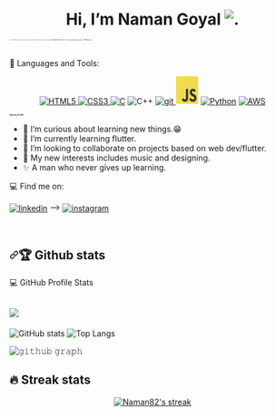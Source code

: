 <!-- - 👋 Hi, I’m Naman Goyal
- 👀 I’m interested in Android development
- 🌱 I’m currently learning Flutter
- 💞️ I’m looking to collaborate on any open source project
- 📫 How to reach me goyalnaman8282@gmail.com

<!---
Naman82/Naman82 is a ✨ special ✨ repository because its `README.md` (this file) appears on your GitHub profile.
You can click the Preview link to take a look at your changes.
---> 
<!-- <h1 align="center">Hi 👋, I'm Naman Goyal</h1>
<h3 align="center">A Frontend web developer and beginner at flutter</h3>

<p align="left"> <img src="https://komarev.com/ghpvc/?username=naman82&label=Profile%20views&color=0e75b6&style=flat" alt="naman82" /> </p>

- 🌱 I’m currently learning **Flutter**

- 📫 How to reach me **goyalnaman8282@gmail.com**

<h3 align="left">Connect with me:</h3>
<p align="left">
<a href="https://linkedin.com/in/naman goyal" target="blank"><img align="center" src="https://raw.githubusercontent.com/rahuldkjain/github-profile-readme-generator/master/src/images/icons/Social/linked-in-alt.svg" alt="naman goyal" height="30" width="40" /></a>
<a href="https://instagram.com/naman_._goyal" target="blank"><img align="center" src="https://raw.githubusercontent.com/rahuldkjain/github-profile-readme-generator/master/src/images/icons/Social/instagram.svg" alt="naman_._goyal" height="30" width="40" /></a>
</p>

<h3 align="left">Languages and Tools:</h3>
<p align="left"> <a href="https://www.cprogramming.com/" target="_blank"> <img src="https://raw.githubusercontent.com/devicons/devicon/master/icons/c/c-original.svg" alt="c" width="40" height="40"/> </a> <a href="https://www.w3schools.com/cpp/" target="_blank"> <img src="https://raw.githubusercontent.com/devicons/devicon/master/icons/cplusplus/cplusplus-original.svg" alt="cplusplus" width="40" height="40"/> </a> <a href="https://www.w3schools.com/css/" target="_blank"> <img src="https://raw.githubusercontent.com/devicons/devicon/master/icons/css3/css3-original-wordmark.svg" alt="css3" width="40" height="40"/> </a> <a href="https://dart.dev" target="_blank"> <img src="https://www.vectorlogo.zone/logos/dartlang/dartlang-icon.svg" alt="dart" width="40" height="40"/> </a> <a href="https://flutter.dev" target="_blank"> <img src="https://www.vectorlogo.zone/logos/flutterio/flutterio-icon.svg" alt="flutter" width="40" height="40"/> </a> <a href="https://www.w3.org/html/" target="_blank"> <img src="https://raw.githubusercontent.com/devicons/devicon/master/icons/html5/html5-original-wordmark.svg" alt="html5" width="40" height="40"/> </a> <a href="https://developer.mozilla.org/en-US/docs/Web/JavaScript" target="_blank"> <img src="https://raw.githubusercontent.com/devicons/devicon/master/icons/javascript/javascript-original.svg" alt="javascript" width="40" height="40"/> </a> <a href="https://www.python.org" target="_blank"> <img src="https://raw.githubusercontent.com/devicons/devicon/master/icons/python/python-original.svg" alt="python" width="40" height="40"/> </a> </p>

<p><img align="left" src="https://github-readme-stats.vercel.app/api/top-langs?username=naman82&show_icons=true&locale=en&layout=compact" alt="naman82" /></p>

<p>&nbsp;<img align="center" src="https://github-readme-stats.vercel.app/api?username=naman82&show_icons=true&locale=en" alt="naman82" /></p>

[![Naman's github activity graph](https://activity-graph.herokuapp.com/graph?username=Naman82&theme=xcode)](https://github.com/Naman82/github-readme-activity-graph)
 -->
 
 
 <h1 align="center">
  Hi, I’m Naman Goyal
  <img alt="." src="https://emojis.slackmojis.com/emojis/images/1613942497/14160/mario_wave.gif?1613942497" width="45">
</h1>  
  
 <p style="font-size:10%;" style="font-family:verdana;"> 
  Hey there! Glad you were intrested enough to visit. I am from Karnal and completed my secondary schooling from <b>Dyal Singh Public School, Karnal</b>. Currently a <i><b>Computer Engineering</b></i> undergrad from <b>IIIT Bhubaneshwar</b>.
  </p>
  
  
<br />

🚀 Languages and Tools:
<p align="center">
<a href="https://www.w3.org/html/" rel="nofollow"> <img src="https://camo.githubusercontent.com/91624b4794cb98081ea55063865721be4b4399472c81e66b89b37fd07aad1d92/68747470733a2f2f696d672e69636f6e73382e636f6d2f636f6c6f722f34382f3030303030302f68746d6c2d352e706e67" alt="HTML5" data-canonical-src="https://img.icons8.com/color/48/000000/html-5.png" style="max-width:100%;"> </a>
<a href="https://www.w3schools.com/css/" rel="nofollow"> <img src="https://camo.githubusercontent.com/dc75aee770dff630309493116eeebd6a39c7042e4e94780a5e6c8f107bebe76f/68747470733a2f2f696d672e69636f6e73382e636f6d2f636f6c6f722f34382f3030303030302f637373332e706e67" alt="CSS3" data-canonical-src="https://img.icons8.com/color/48/000000/css3.png" style="max-width:100%;"> </a>
<a target="_blank" rel="noopener noreferrer" href="https://camo.githubusercontent.com/2771059ece39a91f0ca8afe0205a540e3af66f435508ba80b080eb249479d4dc/68747470733a2f2f696d672e69636f6e73382e636f6d2f636f6c6f722f34382f3030303030302f632d70726f6772616d6d696e672e706e67"><img src="https://camo.githubusercontent.com/2771059ece39a91f0ca8afe0205a540e3af66f435508ba80b080eb249479d4dc/68747470733a2f2f696d672e69636f6e73382e636f6d2f636f6c6f722f34382f3030303030302f632d70726f6772616d6d696e672e706e67" alt="C" data-canonical-src="https://img.icons8.com/color/48/000000/c-programming.png" style="max-width:100%;"></a>
  <img src="https://img.icons8.com/color/48/000000/c-plus-plus-logo.png" alt="C++"/>
   <a href="https://git-scm.com/" target="_blank"> <img src="https://www.vectorlogo.zone/logos/git-scm/git-scm-icon.svg" alt="git" width="45" height="50"/> </a>                                                                                
 <img src="https://raw.githubusercontent.com/devicons/devicon/master/icons/javascript/javascript-original.svg" alt="javascript" width="40" height="50"/> 
<a target="_blank" rel="noopener noreferrer" href="https://camo.githubusercontent.com/11f0b3afa30619b424e9b29eea0b3bc9faa9a6d33c66e1ad20fc5d018f7a11f6/68747470733a2f2f696d672e69636f6e73382e636f6d2f636f6c6f722f34382f3030303030302f707974686f6e2d2d76312e706e67"><img src="https://camo.githubusercontent.com/11f0b3afa30619b424e9b29eea0b3bc9faa9a6d33c66e1ad20fc5d018f7a11f6/68747470733a2f2f696d672e69636f6e73382e636f6d2f636f6c6f722f34382f3030303030302f707974686f6e2d2d76312e706e67" alt="Python" data-canonical-src="https://img.icons8.com/color/48/000000/python--v1.png" style="max-width:100%;"></a>
<a target="_blank" rel="noopener noreferrer" href="https://camo.githubusercontent.com/146631708b549852bc9ebefc88c25fa492d89c3d71caef6ecd899f622e416309/68747470733a2f2f696d672e69636f6e73382e636f6d2f636f6c6f722f34382f3030303030302f616d617a6f6e2d7765622d73657276696365732e706e67"><img src="https://camo.githubusercontent.com/146631708b549852bc9ebefc88c25fa492d89c3d71caef6ecd899f622e416309/68747470733a2f2f696d672e69636f6e73382e636f6d2f636f6c6f722f34382f3030303030302f616d617a6f6e2d7765622d73657276696365732e706e67" alt="AWS" data-canonical-src="https://img.icons8.com/color/48/000000/amazon-web-services.png" style="max-width:100%;"></a>
</p>

<p style="font-size:20%;" style="font-family:verdana;">
    <b>Exploring the Web</b>
  </p>
  
<!--   <img align="right" height="150" alt="img" src="https://emojis.slackmojis.com/emojis/images/1577982316/7421/typingcat.gif?1577982316" padding="3px"  /> -->
  
- 👀 I’m curious about learning new things.😁
- 🌱 I’m currently learning flutter.
- 💞️ I’m looking to collaborate on projects based on web dev/flutter.
- 🥰 My new interests includes music and designing. 
- ✨ A man who never gives up learning.

💻 Find me on:
<br/>
<p align="left">
   <!--twitter-->
<!--   <a href="" target="blank"><img align="center" src="https://raw.githubusercontent.com/rahuldkjain/github-profile-readme-generator/master/src/images/icons/Social/twitter.svg" alt="twitter" height="30" width="40" /></a>     <!--Linkedin--><a href="https://www.linkedin.com/in/naman-goyal-b02667216/" target="blank"><img align="center" src="https://raw.githubusercontent.com/rahuldkjain/github-profile-readme-generator/master/src/images/icons/Social/linked-in-alt.svg" alt="linkedin" height="30" width=40" /></a>      <!--Instagram--> -->
 <a href="https://www.instagram.com/naman_._goyal/" target="blank"><img align="center" src="https://raw.githubusercontent.com/rahuldkjain/github-profile-readme-generator/master/src/images/icons/Social/instagram.svg" alt="instagram" height="30" width="40" /></a> 
   
</p>

<br />
    
<h2><a id="user-content--github-stats" class="anchor" aria-hidden="true" href="#-github-stats"><svg class="octicon octicon-link" viewBox="0 0 16 16" version="1.1" width="16" height="16" aria-hidden="true"><path fill-rule="evenodd" d="M7.775 3.275a.75.75 0 001.06 1.06l1.25-1.25a2 2 0 112.83 2.83l-2.5 2.5a2 2 0 01-2.83 0 .75.75 0 00-1.06 1.06 3.5 3.5 0 004.95 0l2.5-2.5a3.5 3.5 0 00-4.95-4.95l-1.25 1.25zm-4.69 9.64a2 2 0 010-2.83l2.5-2.5a2 2 0 012.83 0 .75.75 0 001.06-1.06 3.5 3.5 0 00-4.95 0l-2.5 2.5a3.5 3.5 0 004.95 4.95l1.25-1.25a.75.75 0 00-1.06-1.06l-1.25 1.25a2 2 0 01-2.83 0z"></path></svg></a><g-emoji class="g-emoji" alias="bar_chart" fallback-src="https://github.githubassets.com/images/icons/emoji/unicode/1f4ca.png">🏆</g-emoji> Github stats</h2>

<summary><g-emoji class="g-emoji" alias="computer" fallback-src="https://github.githubassets.com/images/icons/emoji/unicode/1f4bb.png">💻</g-emoji> GitHub Profile Stats</summary>
<br>
                                                                                                                                      
![](https://visitor-badge.laobi.icu/badge?page_id=Naman82.Naman82)  
    <br/>                                                                                                        ![GitHub stats](https://github-readme-stats.vercel.app/api?username=Naman82&show_icons=true&theme=midnight-purple&hide_border=true)  ![Top Langs](https://github-readme-stats.vercel.app/api/top-langs/?username=Naman82&langs_count=20&layout=compact&theme=midnight-purple&hide_border=true)  
                                                                                                                                      
![𝚐𝚒𝚝𝚑𝚞𝚋 𝚐𝚛𝚊𝚙𝚑](https://activity-graph.herokuapp.com/graph?username=Naman82&bg_color=000000&color=7F22FE&line=7F22FE&area_color=A160FA&point=DCC5FC&hide_border=true&area=true)

 ## 🔥 Streak stats


<p align="center">
  <a href="https://github.com/Naman82">
    <img  alt="Naman82's streak" src="https://github-readme-streak-stats.herokuapp.com/?user=Naman82&theme=midnight-purple&hide_border=true"/>
  </a>
  
</p>
